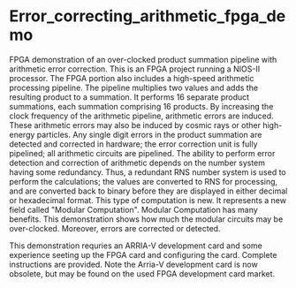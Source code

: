 # Error_correcting_arithmetic_fpga_demo
FPGA demonstration of an over-clocked product summation pipeline with arithmetic error correction.
This is an FPGA project running a NIOS-II processor.
The FPGA portion also includes a high-speed arithmetic processing pipeline.
The pipeline multiplies two values and adds the resulting product to a summation.
It performs 16 separate product summations, each summation comprising 16 products.
By increasing the clock frequency of the arithmetic pipeline, arithmetic errors are induced.
These arithmetic errors may also be induced by cosmic rays or other high-energy particles.
Any single digit errors in the product summation are detected and corrected in hardware;
the error correction unit is fully pipelined; all arithmetic circuits are pipelined.
The ability to perform error detection and correction of arithmetic depends on the 
number system having some redundancy.  Thus, a redundant RNS number system is used
to perform the calculations; the values are converted to RNS for processing, and are converted
back to binary before they are displayed in either decimal or hexadecimal format.
This type of computation is new.  It represents a new field called "Modular Computation".
Modular Computation has many benefits.  This demonstration shows how much the modular
circuits may be over-clocked.  Moreover, errors are corrected or detected.

This demonstration requries an ARRIA-V development card and some experience
seeting up the FPGA card and configuring the card.  Complete instructions are 
provided.  Note the Arria-V development card is now obsolete, but may be found on the
used FPGA development card market.
